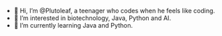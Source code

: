 - 👋 Hi, I’m @Plutoleaf, a teenager who codes when he feels like coding.
- 👀 I’m interested in biotechnology, Java, Python and AI.
- 🌱 I’m currently learning Java and Python. 

<!---
Plutoleaf/Plutoleaf is a ✨ special ✨ repository because its `README.md` (this file) appears on your GitHub profile.
You can click the Preview link to take a look at your changes.
--->
